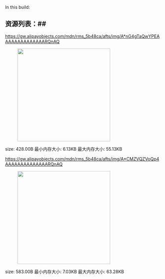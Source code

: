 In this build:

## 资源列表：##
https://gw.alipayobjects.com/mdn/rms_5b48ca/afts/img/A*nG4gTaQwYPEAAAAAAAAAAAAAARQnAQ
<figure><img src="https://gw.alipayobjects.com/mdn/rms_5b48ca/afts/img/A*nG4gTaQwYPEAAAAAAAAAAAAAARQnAQ" width="300"></figure>
size: 428.00B
最小内存大小: 6.13KB
最大内存大小: 55.13KB


https://gw.alipayobjects.com/mdn/rms_5b48ca/afts/img/A*CMZVQZVoQp4AAAAAAAAAAAAAARQnAQ
<figure><img src="https://gw.alipayobjects.com/mdn/rms_5b48ca/afts/img/A*CMZVQZVoQp4AAAAAAAAAAAAAARQnAQ" width="300"></figure>
size: 583.00B
最小内存大小: 7.03KB
最大内存大小: 63.28KB
